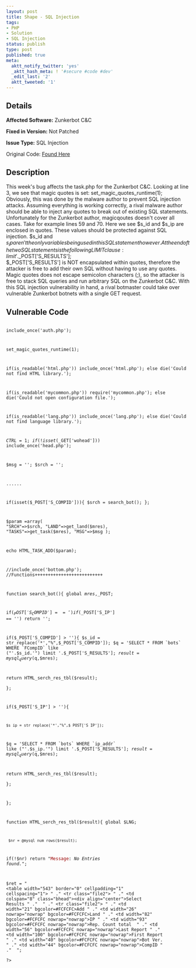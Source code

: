 ```yaml
---
layout: post
title: Shape - SQL Injection
tags:
- PHP
- Solution
- SQL Injection
status: publish
type: post
published: true
meta:
  aktt_notify_twitter: 'yes'
  _aktt_hash_meta: ! '#secure #code #dev'
  _edit_last: '2'
  aktt_tweeted: '1'
---
```

## Details
__Affected Software:__ Zunkerbot C&C

__Fixed in Version:__  Not Patched

__Issue Type:__ SQL Injection

Original Code: <a href="http://spotthevuln.com/2011/06/shape/">Found Here</a>

## Description
This week's bug affects the task.php for the Zunkerbot C&C.  Looking at line 3, we see that magic quotes is set:  set_magic_quotes_runtime(1);
<br/>
Obviously, this was done by the malware author to prevent SQL injection attacks.  Assuming everything is working correctly, a rival malware author should be able to inject any quotes to break out of existing SQL statements.  Unfortunately for the Zunkerbot author, magicqoutes doesn't cover all cases.  Take for example lines 59 and 70.  Here we see $s_id and $s_ip are enclosed in quotes.  These values should be protected against SQL injection.  $s_id and $s_ip aren't the only variables being used in this SQL statement however.  At the end of the two SQL statements is the following LIMIT clause: limit '.$_POST['S_RESULTS']; 
<br/>
$_POST['S_RESULTS'] is NOT encapsulated within quotes, therefore the attacker is free to add their own SQL without having to use any quotes.  Magic quotes does not escape semicolon characters (;), so the attacker is free to stack SQL queries and run arbitrary SQL on the Zunkerbot C&C.  With this SQL injection vulnerability in hand, a rival botmaster could take over vulnerable Zunkerbot botnets with a single GET request.

## Vulnerable Code
<code lang="PHP" highlight="3,59,70">
<?php

include_once('auth.php');

set_magic_quotes_runtime(1);

if(is_readable('html.php')) include_once('html.php');
 else die('Could not find HTML library.');
 
if(is_readable('mycommon.php')) require('mycommon.php');
else die('Could not open configuration file.');

 if(is_readable('lang.php')) include_once('lang.php');
 else die('Could not find language library.');

$CTRL=1; 
if(!isset($_GET['wohead']))
 include_once('head.php');

$msg = '';
$srch = '';

...<snip>...

 if(isset($_POST['S_COMPID'])){
 $srch = search_bot();
 };
 
 
 $param =array(
 "SRCH"=>$srch,
 "LAND"=>get_land($mres),
 "TASKS"=>get_task($mres),
 "MSG"=>$msg
 );
   
 
 
   
 echo HTML_TASK_ADD($param);  

//include_once('bottom.php'); 
//Functions++++++++++++++++++++++++++



function search_bot(){
global $mres,$_POST;

if($_POST['S_COMPID'] == '')
if($_POST['S_IP'] == '')
return ''; 
	



if($_POST['S_COMPID'] > ''){
	$s_id = str_replace('*',"%",$_POST['S_COMPID']);
$q = 'SELECT * FROM `bots` WHERE `FCompID` like ("'.$s_id.'") limit '.$_POST['S_RESULTS'];
 $result = mysql_query($q,$mres);
  
 return  HTML_serch_res_tbl($result);  
};
 
	
if($_POST['S_IP'] > ''){
	
	$s_ip = str_replace('*',"%",$_POST['S_IP']);
	
 $q = 'SELECT * FROM `bots` WHERE `ip_addr` like ("'.$s_ip.'") limit '.$_POST['S_RESULTS'];
 $result = mysql_query($q,$mres);
 
  return  HTML_serch_res_tbl($result);  
};


	
};



function HTML_serch_res_tbl($result){
global $LNG;	
	
	 $nr = @mysql_num_rows($result);
if(!$nr) 
  return "<font color=#990000>Message</font>:<em> No Entries found.</em>";
	
$ret = " <br><table width=\"543\" border=\"0\" cellpadding=\"1\" cellspacing=\"1\"> "
." <tr class=\"file2\"> "
." <td colspan=\"8\" class=\"bhead\"><div align=\"center\">Select Results</div></td> "
." </tr> "
." <tr class=\"file2\"> "
." <td width=\"21\" bgcolor=#FCFCFC>Add</td> "
." <td width=\"26\" nowrap=\"nowrap\" bgcolor=#FCFCFC>Land</td> "
." <td width=\"82\" bgcolor=#FCFCFC nowrap=\"nowrap\">IP</td> "
." <td width=\"93\" bgcolor=#FCFCFC nowrap=\"nowrap\">Rep. Count total </td> "
." <td width=\"56\" bgcolor=#FCFCFC nowrap=\"nowrap\">Last Report</td> "
." <td width=\"100\" bgcolor=#FCFCFC nowrap=\"nowrap\">First Report</td> "
." <td width=\"40\" bgcolor=#FCFCFC nowrap=\"nowrap\">Bot Ver.</td> "
." <td width=\"44\" bgcolor=#FCFCFC nowrap=\"nowrap\">CompID</td> "
." </tr> ";		
?>
</code>
